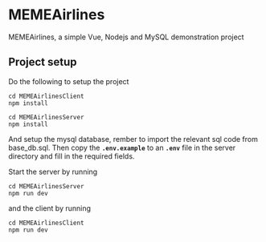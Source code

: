 # MEMEAirlines
MEMEAirlines, a simple Vue, Nodejs and MySQL demonstration project

## Project setup
Do the following to setup the project
```
cd MEMEAirlinesClient
npm install
```

```
cd MEMEAirlinesServer
npm install
```
And setup the mysql database, rember to import the relevant sql code from base_db.sql.
Then copy the **`.env.example`** to an **`.env`** file in the server directory and fill in the required fields.

Start the server by running
```
cd MEMEAirlinesServer
npm run dev
```
and the client by running
```
cd MEMEAirlinesClient
npm run dev
```